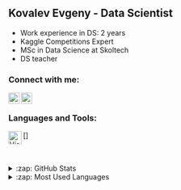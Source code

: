 ## Kovalev Evgeny - Data Scientist

- Work experience in DS: 2 years
- Kaggle Competitions Expert
- MSc in Data Science at Skoltech
- DS teacher

### Connect with me:

[<img align="left" alt="kovalev-e | LinkedIn" width="22px" src="https://cdn.jsdelivr.net/npm/simple-icons@v3/icons/linkedin.svg" />][linkedin]
[<img align="left" alt="kovalev-e | Kaggle" width="22px" src="https://cdn.jsdelivr.net/npm/simple-icons@v3/icons/kaggle.svg" />][kaggle]

<br />

### Languages and Tools:

[<img align="left" alt="Visual Studio Code" width="26px" src="https://upload.wikimedia.org/wikipedia/commons/thumb/c/c3/Python-logo-notext.svg/1200px-Python-logo-notext.svg.png" />]

<br />
<br />

<details>
  <summary>:zap: GitHub Stats</summary>

  ![Kovalev Evgeny's github stats](https://github-readme-stats.vercel.app/api?username=KovalevEvgeny&count_private=true&show_icons=true&theme=dark)

</details>

<details>
  <summary>:zap: Most Used Languages</summary>

  ![Top Langs](https://github-readme-stats.vercel.app/api/top-langs/?username=KovalevEvgeny&layout=compact)

</details>

[linkedin]: https://linkedin.com/in/kovalev-e
[kaggle]: https://www.kaggle.com/blackitten13
